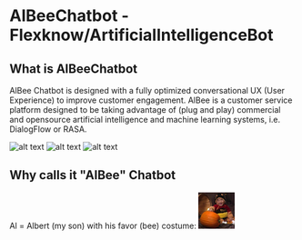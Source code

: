 # AlBeeChatbot - Flexknow/ArtificialIntelligenceBot

## What is AlBeeChatbot
AlBee Chatbot is designed with a fully optimized conversational UX (User Experience) to improve customer engagement. AlBee is a customer service platform designed to be taking advantage of (plug and play) commercial and opensource artificial intelligence and machine learning systems, i.e. DialogFlow or RASA.

![alt text](https://github.com/ "Full Web")
![alt text](https://github.com/ "PRA Mobile")
![alt text](https://github.com/ "Embeded")


## Why calls it "AlBee" Chatbot
Al = Albert (my son) with his favor (bee) costume:
![alt AlBee Logo](https://github.com/ArtificialIntelligenceBot/AlBeeChatbot/blob/master/public/images/albee128.png?raw=true?raw=true "Logo AlBee Chatbot App")

##
